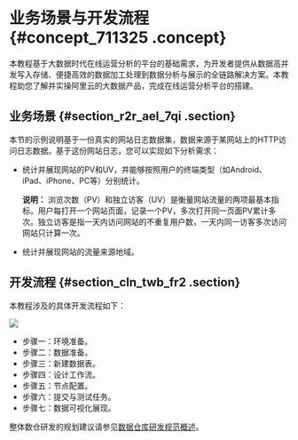 # 业务场景与开发流程 {#concept_711325 .concept}

本教程基于大数据时代在线运营分析的平台的基础需求，为开发者提供从数据高并发写入存储、便捷高效的数据加工处理到数据分析与展示的全链路解决方案。本教程助您了解并实操阿里云的大数据产品，完成在线运营分析平台的搭建。

## 业务场景 {#section_r2r_ael_7qi .section}

本节的示例说明基于一份真实的网站日志数据集，数据来源于某网站上的HTTP访问日志数据。基于这份网站日志，您可以实现如下分析需求：

-   统计并展现网站的PV和UV，并能够按照用户的终端类型（如Android、iPad、iPhone、PC等）分别统计。

    **说明：** 浏览次数（PV）和独立访客（UV）是衡量网站流量的两项最基本指标。用户每打开一个网站页面，记录一个PV，多次打开同一页面PV累计多次。独立访客是指一天内访问网站的不重复用户数，一天内同一访客多次访问网站只计算一次。

-   统计并展现网站的流量来源地域。

## 开发流程 {#section_cln_twb_fr2 .section}

本教程涉及的具体开发流程如下：

![](http://static-aliyun-doc.oss-cn-hangzhou.aliyuncs.com/assets/img/570560/156101396549592_zh-CN.png)

-   步骤一：环境准备。
-   步骤二：数据准备。
-   步骤三：新建数据表。
-   步骤四：设计工作流。
-   步骤五：节点配置。
-   步骤六：提交与测试任务。
-   步骤七：数据可视化展现。

整体数仓研发的规划建议请参见[数据仓库研发规范概述](../../../../cn.zh-CN/研发规范/数据仓库研发规范概述.md#)。

